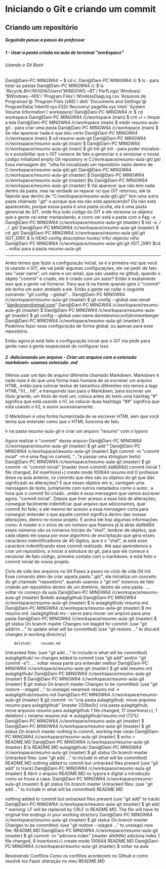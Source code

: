 # Iniciando o Git e criando um commit

 ## Criando um repositório 

##### Seguindo passo a passo do professor

##### 1 - Usar a pasta criada na aula de terminal "workspace"

###### Usando o Git Bash

Dani@Dani-PC MINGW64 ~
$ cd c:
Dani@Dani-PC MINGW64 /c
$ ls - para listar as pastas
Dani@Dani-PC MINGW64 /c
$ ls
'$Recycle.Bin'/             NVIDIA/                       Users/
'$WINDOWS.~BT'/             PerfLogs/                     Windows/
'$Windows.~WS'/            'Program Files'/               WirelessDiagLog.csv
'Arquivos de Programas'@   'Program Files (x86)'/         dell/
'Documents and Settings'@   ProgramData/                  hiberfil.sys
 ESD/                       Recovery/                     pagefile.sys
 Intel/                    'System Volume Information'/   workspace/
Dani@Dani-PC MINGW64 /c
$ cd workspace
Dani@Dani-PC MINGW64 /c/workspace (main)
$ crtl +l = limpar a tela
Dani@Dani-PC MINGW64 /c/workspace (main)
$ mkdir resumo-aula-git - para criar uma pasta 
Dani@Dani-PC MINGW64 /c/workspace (main)
$
Se não aparecer nada é que deu certo
Dani@Dani-PC MINGW64 /c/workspace (main)
$ cd resumo-aula-git
Dani@Dani-PC MINGW64 /c/workspace/resumo-aula-git (main)
$
Dani@Dani-PC MINGW64 /c/workspace/resumo-aula-git (main)
$ git init 
 git init - para poder inicializá-lo e possibilitar que o GIT comece de fato a gerenciar e a versionar o nosso código
Initialized empty Git repository in C:/workspace/resumo-aula-git/.git/
Essa mensagem diz: "olha foi inicializado um repositório vazio dentro de C:/workspace/resumo-aula-git/.git/
Dani@Dani-PC MINGW64 /c/workspace/resumo-aula-git (master)
$
Dani@Dani-PC MINGW64 /c/workspace/resumo-aula-git (master)
$ls 
Dani@Dani-PC MINGW64 /c/workspace/resumo-aula-git (master)
$
Vai aparecer que não tem nada dentro da pasta, mas na verdade se  reparar no que GIT retornou, ele tá falando que dentro de "C:/workspace/resumo-aula-git/.git/" tem uma outra pasta chamada ".git" e porque que ela não está aparecendo? Ela não está aparecendo, porque esssa pasta é uma pasta oculta, ela é uma pasta gerencial do GIT, onde fica todo código do GIT e ele versiona os objetos que a gente vai estar manipulando, e como ver está a pasta com a flag -a
Dani@Dani-PC MINGW64 /c/workspace/resumo-aula-git (master)
$ list -a 
./  ../  .git/
Dani@Dani-PC MINGW64 /c/workspace/resumo-aula-git (master)
$ cd .git/
Dani@Dani-PC MINGW64 /c/workspace/resumo-aula-git/.git (GIT_DIR!)
$ ls
HEAD  config  description  hooks/  info/  objects/  refs/
Dani@Dani-PC MINGW64 /c/workspace/resumo-aula-git/.git (GIT_DIR!)
$cd .. voltar para a pasta resumo-aula-git

--------------------------------------------------------------------------------
Antes temos que fazer a configuração inicial, se é a primeira vez que você tá usando o GIT, ele vai pedir algumas configurações, ele vai pedir de fato seu "user name", um name e um email, que são usados no github, quando o objeto "commit" é criado, ele é criado com um autor? Então é exatamente isso que a gente vai fornecer. Para que lá na frente quando gere o "commit" ele tenha um autor atrelado a ele. Então a gente vai rodar o seguinte comando: "git config --global"...
Dani@Dani-PC MINGW64 /c/workspace/resumo-aula-git (master)
$ git config --global user.email "danikronen@gmail.com"
Dani@Dani-PC MINGW64 /c/workspace/resumo-aula-git (master)
$
Dani@Dani-PC MINGW64 /c/workspace/resumo-aula-git (master)
$ git config --global user.name danielesmocovitzkronemberger
Dani@Dani-PC MINGW64 /c/workspace/resumo-aula-git (master)
$
Podemos fazer essa configuração de forma global, ou apenas para esse repositório.

Então agora já está feito a configuração inicial que o GIT iria pedir para gente caso a gente esquecesse de configurar isso.

##### 2 -Adicionando um arquivo - Criar um arquivo com a extensão markdown- usamos extensão .md

 VAmos usar um tipo de arquivo diferente chamado Markdown.
Markdown é nada mais é do que uma forma mais humana de se escrever um arquivo HTML, então para colocar textos de tamanhos diferentes nós temos a tags HTML:"h1,...h6", e transpondo isso para o Markdown,´para escrever um título grande, um título de nível um, coloca antes do texto uma hashtag  "#"  significa que está  usando o h1,  se colocar duas hashtags "##" significa que está usando o h2, e assim sucessivamente. 

O Markdown é uma forma humanizada de se escrever HTML sem que voçê tenha que entender como que o HTML funciona de fato.

Ir na pasta resumo-aula-git e criar um arquivo "resumo" com o typora

Agora realizar o "commit" desse arquivo
Dani@Dani-PC MINGW64 /c/workspace/resumo-aula-git (master)
$ git add *
Dani@Dani-PC MINGW64 /c/workspace/resumo-aula-git (master)
$git commit -m "commit incial"
-m é uma flag no commit, "..."e passar uma string(um texto)
Dani@Dani-PC MINGW64 /c/workspace/resumo-aula-git (master)
$ git commit -m "commit inicial"
[master (root-commit) da9b68d] commit inicial
 1 file changed, 84 insertions(+)
 create mode 100644 resumo.md
O professor disse na aula anterior, os commits que eles são os objetos do git que dão significado as alterações? E que esses objetos em si, carregam uma mensagem de texto, juntamente com outros metadados como o autor.. a hora que o commit foi criado...então é essa mensagem que vamos escrever agora. "commit inicial".
Depois que tiver acesso a essa lista de alterações, consegue facilmente indentificar qual arquivo que adicionamos, qual commit foi feito, e até mesmo ter acesso a essa mensagem curta para conseguir entender o que aquele commit significa dentro das nossas alterações, dentro no nosso projeto.
E acima ele traz algumas informações como: A master e o início de um número que fizemos já lá atrás da9b68d esses números são os números iniciais do "sha1", lembrar de objetos, que cada objeto ele passa por esse algoritimo de encriptação que gera esses caracteres indentificadores de 40 dígitos, que é o "sha1", ai está esse caractere indentificando esse commit realizado.
Até aqui aprendemos a criar um repositório, a iniciar a estrutura do git, para que ele comece a versionar de fato código, primeiro contato com o markdown, e está feito o commit inicial do nosso projeto.



Ciclo de vida dos arquivos no Git
Passo a passo no ciclo de vida
Git Init
Esse comando além de criar aquela pasta ".git/", ela inicializa um conceito do git chamado "repositório", quando usamos o "git init" estamos de fato criando um repositório dentro de um diretório, dentro de uma pasta.
.... voltar no começo da aula
Dani@Dani-PC MINGW64 /c/workspace/resumo-aula-git (master)
$mkdir aulagitgithub
Dani@Dani-PC MINGW64 /c/workspace/resumo-aula-git (master)
$ ls
aulagitgithub/  resumo.md
Dani@Dani-PC MINGW64 /c/workspace/resumo-aula-git (master)
$ mv resumo.md ./aulagitgithub
mv - serve para mover um arquivo para uma pasta
Dani@Dani-PC MINGW64 /c/workspace/resumo-aula-git (master)
$ git status
On branch master
Changes not staged for commit:
  (use "git add/rm <file>..." to update what will be committed)
  (use "git restore <file>..." to discard changes in working directory)

        deleted:    resumo.md
Untracked files:
  (use "git add <file>..." to include in what will be committed)
        aulagitgithub/
no changes added to commit (use "git add" and/or "git commit -a")
 .... voltar nessa parte pra entender melhor
Dani@Dani-PC MINGW64 /c/workspace/resumo-aula-git (master)
$ git add resumo.md aulagitgithub/
Dani@Dani-PC MINGW64 /c/workspace/resumo-aula-git (master)
$
Dani@Dani-PC MINGW64 /c/workspace/resumo-aula-git (master)
$ git status
On branch master
Changes to be committed:
  (use "git restore --staged <file>..." to unstage)
        renamed:    resumo.md -> aulagitgithub/resumo.md
Dani@Dani-PC MINGW64 /c/workspace/resumo-aula-git (master)
$ git commit -m "cria pasta aulagitgithub, move arquivos resumo para aulagitgithub"
[master 220be0c] cria pasta aulagitgithub, move arquivos resumo para aulagitgithub
 1 file changed, 17 insertions(+), 1 deletion(-)
 rename resumo.md => aulagitgithub/resumo.md (72%)
Dani@Dani-PC MINGW64 /c/workspace/resumo-aula-git (master)
$
Dani@Dani-PC MINGW64 /c/workspace/resumo-aula-git (master)
$ git status
On branch master
nothing to commit, working tree clean
Dani@Dani-PC MINGW64 /c/workspace/resumo-aula-git (master)
$ echo > README.MD
Dani@Dani-PC MINGW64 /c/workspace/resumo-aula-git (master)
$ ls
README.MD  aulagitgithub/
Dani@Dani-PC MINGW64 /c/workspace/resumo-aula-git (master)
$ git status
On branch master
Untracked files:
  (use "git add <file>..." to include in what will be committed)
        README.MD
nothing added to commit but untracked files present (use "git add" to track)
Dani@Dani-PC MINGW64 /c/workspace/resumo-aula-git (master)
$
Abrir o arquivo README.MD no typora e digital a introdução como se fosse a capa.
Dani@Dani-PC MINGW64 /c/workspace/resumo-aula-git (master)
$ git status
On branch master
Untracked files:
  (use "git add <file>..." to include in what will be committed)
        README.MD

nothing added to commit but untracked files present (use "git add" to track)
Dani@Dani-PC MINGW64 /c/workspace/resumo-aula-git (master)
$ git add *
warning: LF will be replaced by CRLF in README.MD.
The file will have its original line endings in your working directory
Dani@Dani-PC MINGW64 /c/workspace/resumo-aula-git (master)
$ git status
On branch master
Changes to be committed:
  (use "git restore --staged <file>..." to unstage)
        new file:   README.MD
Dani@Dani-PC MINGW64 /c/workspace/resumo-aula-git (master)
$ git commit -m "adiciona index"
[master afe9dfe] adiciona index
 1 file changed, 8 insertions(+)
 create mode 100644 README.MD
Dani@Dani-PC MINGW64 /c/workspace/resumo-aula-git (master)
$
voltar na aula 

Resolvendo Conflitos
Como os conflitos acontecem no Github e como resolvê-los
Fazer alteração no meu README.MD